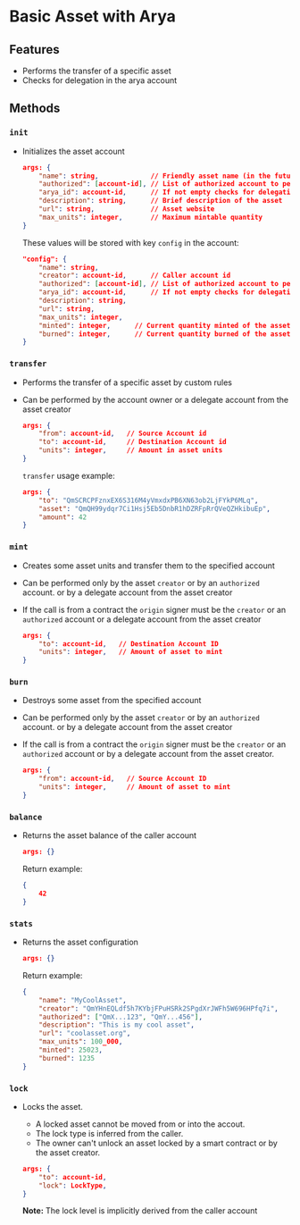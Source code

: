 Basic Asset with Arya
===

## Features

 - Performs the transfer of a specific asset
 - Checks for delegation in the arya account

## Methods

### `init`

-   Initializes the asset account

    ```json
    args: {
        "name": string,             // Friendly asset name (in the future could be the asset alias)
        "authorized": [account-id], // List of authorized account to perform mint and burn methods
        "arya_id": account-id,      // If not empty checks for delegation in arya account   
        "description": string,      // Brief description of the asset
        "url": string,              // Asset website
        "max_units": integer,       // Maximum mintable quantity
    }
    ```
    These values will be stored with key `config` in the account:

    ```json
    "config": {
        "name": string,
        "creator": account-id,      // Caller account id
        "authorized": [account-id], // List of authorized account to perform mint and burn methods
        "arya_id": account-id,      // If not empty checks for delegation in arya account   
        "description": string,
        "url": string,
        "max_units": integer,
        "minted": integer,      // Current quantity minted of the asset
        "burned": integer,      // Current quantity burned of the asset
    }
    ```

### `transfer`

-   Performs the transfer of a specific asset by custom rules
-   Can be performed by the account owner or a delegate account from the asset creator

    ```json
    args: {
        "from": account-id,   // Source Account id
        "to": account-id,     // Destination Account id
        "units": integer,     // Amount in asset units
    }
    ```

    `transfer` usage example:

    ```json
    args: {
        "to": "QmSCRCPFznxEX6S316M4yVmxdxPB6XN63ob2LjFYkP6MLq",
        "asset": "QmQH99ydqr7Ci1Hsj5Eb5DnbR1hDZRFpRrQVeQZHkibuEp",
        "amount": 42
    }
    ```

### `mint`

- Creates some asset units and transfer them to the specified account
- Can be performed only by the asset `creator` or by an `authorized` account.
  or by a delegate account from the asset creator
- If the call is from a contract the `origin` signer must be the `creator`
  or an `authorized` account or a delegate account from the asset creator

    ```json
    args: {
        "to": account-id,   // Destination Account ID
        "units": integer,   // Amount of asset to mint
    }
    ```

### `burn`

- Destroys some asset from the specified account
- Can be performed only by the asset `creator` or by an `authorized` account.
  or by a delegate account from the asset creator
- If the call is from a contract the `origin` signer must be the `creator`
  or an `authorized` account or by a delegate account from the asset creator.

    ```json
    args: {
        "from": account-id,   // Source Account ID
        "units": integer,     // Amount of asset to mint
    }
    ```

### `balance`

-   Returns the asset balance of the caller account

    ```json
    args: {}
    ```

    Return example:

    ```json
    {
        42
    }
    ```

### `stats`

-   Returns the asset configuration

    ```json
    args: {}
    ```

    Return example:

    ```json
    {
        "name": "MyCoolAsset",
        "creator": "QmYHnEQLdf5h7KYbjFPuHSRk2SPgdXrJWFh5W696HPfq7i",
        "authorized": ["QmX...123", "QmY...456"], 
        "description": "This is my cool asset",
        "url": "coolasset.org",
        "max_units": 100_000,
        "minted": 25023,
        "burned": 1235
    }
    ```

### `lock`

-   Locks the asset.

    -   A locked asset cannot be moved from or into the accout.
    -   The lock type is inferred from the caller.
    -   The owner can't unlock an asset locked by a smart contract or by the asset creator.

    ```json
    args: {
        "to": account-id,
        "lock": LockType,
    }
    ```

    **Note:** The lock level is implicitly derived from the caller account

